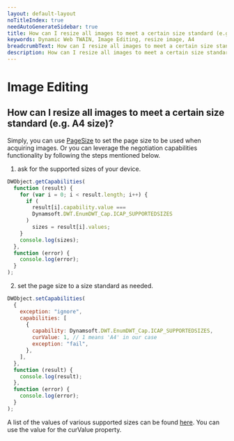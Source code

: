 ```yaml
---
layout: default-layout
noTitleIndex: true
needAutoGenerateSidebar: true
title: How can I resize all images to meet a certain size standard (e.g. A4 size)?
keywords: Dynamic Web TWAIN, Image Editing, resize image, A4
breadcrumbText: How can I resize all images to meet a certain size standard (e.g. A4 size)?
description: How can I resize all images to meet a certain size standard (e.g. A4 size)?
---
```


# Image Editing

## How can I resize all images to meet a certain size standard (e.g. A4 size)?

Simply, you can use <a href="https://www.dynamsoft.com/web-twain/docs/info/api/WebTwain_Acquire.html?ver=latest#pagesize" target="_blank">PageSize</a> to set the page size to be used when acquiring images.
Or you can leverage the negotiation capabilities functionality by following the steps mentioned below.

1. ask for the supported sizes of your device.

```javascript
DWObject.getCapabilities(
  function (result) {
    for (var i = 0; i < result.length; i++) {
      if (
        result[i].capability.value ===
        Dynamsoft.DWT.EnumDWT_Cap.ICAP_SUPPORTEDSIZES
      )
        sizes = result[i].values;
    }
    console.log(sizes);
  },
  function (error) {
    console.log(error);
  }
);
```

2. set the page size to a size standard as needed.

```javascript
DWObject.setCapabilities(
  {
    exception: "ignore",
    capabilities: [
      {
        capability: Dynamsoft.DWT.EnumDWT_Cap.ICAP_SUPPORTEDSIZES,
        curValue: 1, // 1 means 'A4' in our case
        exception: "fail",
      },
    ],
  },
  function (result) {
    console.log(result);
  },
  function (error) {
    console.log(error);
  }
);
```

A list of the values of various supported sizes can be found <a href="https://www.dynamsoft.com/web-twain/docs/info/api/Dynamsoft_Enum.html?ver=latest#dynamsoftdwtenumdwt_capsupportedsizes" target="_blank">here</a>. You can use the value for the curValue property.
